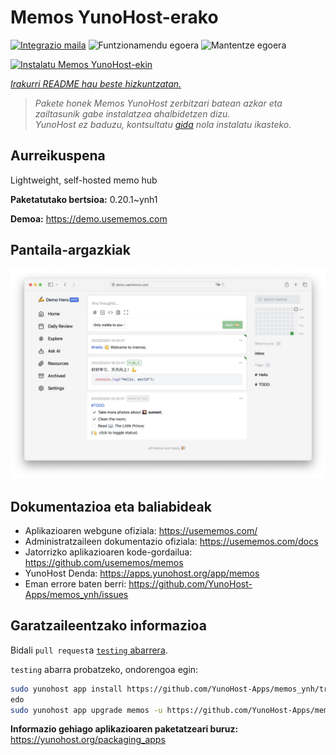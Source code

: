 <!--
Ohart ongi: README hau automatikoki sortu da <https://github.com/YunoHost/apps/tree/master/tools/readme_generator>ri esker
EZ editatu eskuz.
-->

# Memos YunoHost-erako

[![Integrazio maila](https://dash.yunohost.org/integration/memos.svg)](https://dash.yunohost.org/appci/app/memos) ![Funtzionamendu egoera](https://ci-apps.yunohost.org/ci/badges/memos.status.svg) ![Mantentze egoera](https://ci-apps.yunohost.org/ci/badges/memos.maintain.svg)

[![Instalatu Memos YunoHost-ekin](https://install-app.yunohost.org/install-with-yunohost.svg)](https://install-app.yunohost.org/?app=memos)

*[Irakurri README hau beste hizkuntzatan.](./ALL_README.md)*

> *Pakete honek Memos YunoHost zerbitzari batean azkar eta zailtasunik gabe instalatzea ahalbidetzen dizu.*  
> *YunoHost ez baduzu, kontsultatu [gida](https://yunohost.org/install) nola instalatu ikasteko.*

## Aurreikuspena

Lightweight, self-hosted memo hub

**Paketatutako bertsioa:** 0.20.1~ynh1

**Demoa:** <https://demo.usememos.com>

## Pantaila-argazkiak

![Memos(r)en pantaila-argazkia](./doc/screenshots/demo.webp)

## Dokumentazioa eta baliabideak

- Aplikazioaren webgune ofiziala: <https://usememos.com/>
- Administratzaileen dokumentazio ofiziala: <https://usememos.com/docs>
- Jatorrizko aplikazioaren kode-gordailua: <https://github.com/usememos/memos>
- YunoHost Denda: <https://apps.yunohost.org/app/memos>
- Eman errore baten berri: <https://github.com/YunoHost-Apps/memos_ynh/issues>

## Garatzaileentzako informazioa

Bidali `pull request`a [`testing` abarrera](https://github.com/YunoHost-Apps/memos_ynh/tree/testing).

`testing` abarra probatzeko, ondorengoa egin:

```bash
sudo yunohost app install https://github.com/YunoHost-Apps/memos_ynh/tree/testing --debug
edo
sudo yunohost app upgrade memos -u https://github.com/YunoHost-Apps/memos_ynh/tree/testing --debug
```

**Informazio gehiago aplikazioaren paketatzeari buruz:** <https://yunohost.org/packaging_apps>

